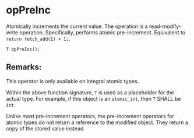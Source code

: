 # opPreInc
Atomically increments the current value. The operation is a read-modify-write operation. Specifically, performs atomic pre-increment. Equivalent to `return fetch_add(1) + 1;`.

```nvgt
T opPreInc();
```

## Remarks:
This operator is only available on integral atomic types.

Within the above function signature, `T` is used as a placeholder for the actual type. For example, if this object is an `atomic_int`, then `T` SHALL be `int`.

Unlike most pre-increment operators, the pre-increment operators for atomic types do not return a reference to the modified object. They return a copy of the stored value instead. 
